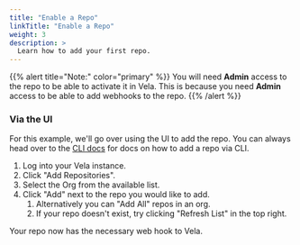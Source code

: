 ```yaml
---
title: "Enable a Repo"
linkTitle: "Enable a Repo"
weight: 3
description: >
  Learn how to add your first repo.
---
```


{{% alert title="Note:" color="primary" %}}
You will need **Admin** access to the repo to be able to activate it in Vela. This is because you need **Admin** access to be able to add webhooks
to the repo.
{{% /alert %}}

### Via the UI

For this example, we'll go over using the UI to add the repo. You can always head over to the [CLI docs](/docs/cli/repo/add/) for docs on how to add a repo via CLI.

1. Log into your Vela instance.
1. Click "Add Repositories".
1. Select the Org from the available list.
1. Click "Add" next to the repo you would like to add.
   1. Alternatively you can "Add All" repos in an org.
   1. If your repo doesn't exist, try clicking "Refresh List" in the top right.

Your repo now has the necessary web hook to Vela.
